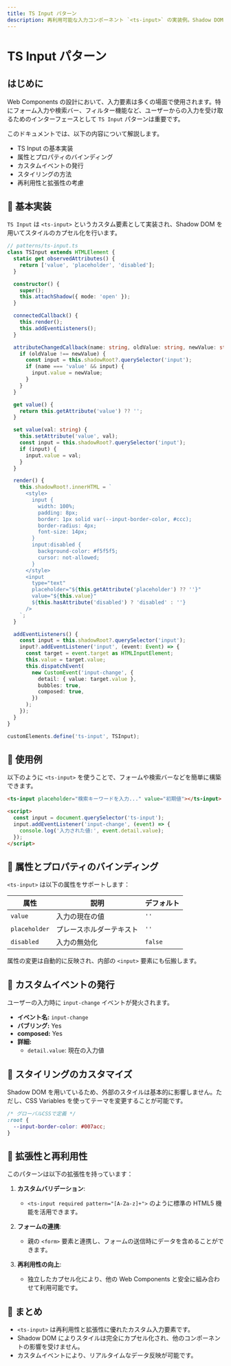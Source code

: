 ```yaml
---
title: TS Input パターン
description: 再利用可能な入力コンポーネント `<ts-input>` の実装例。Shadow DOM によるスタイルカプセル化、value/placeholder/disabled 属性のバインディング、input-change カスタムイベント、CSS Variables によるテーマカスタマイズ、HTML5 バリデーションとの連携を解説します。
---
```


# TS Input パターン

## はじめに
Web Components の設計において、入力要素は多くの場面で使用されます。特にフォーム入力や検索バー、フィルター機能など、ユーザーからの入力を受け取るためのインターフェースとして `TS Input` パターンは重要です。

このドキュメントでは、以下の内容について解説します。

- TS Input の基本実装
- 属性とプロパティのバインディング
- カスタムイベントの発行
- スタイリングの方法
- 再利用性と拡張性の考慮


## 🔹 基本実装
`TS Input` は `<ts-input>` というカスタム要素として実装され、Shadow DOM を用いてスタイルのカプセル化を行います。

```typescript
// patterns/ts-input.ts
class TSInput extends HTMLElement {
  static get observedAttributes() {
    return ['value', 'placeholder', 'disabled'];
  }

  constructor() {
    super();
    this.attachShadow({ mode: 'open' });
  }

  connectedCallback() {
    this.render();
    this.addEventListeners();
  }

  attributeChangedCallback(name: string, oldValue: string, newValue: string) {
    if (oldValue !== newValue) {
      const input = this.shadowRoot?.querySelector('input');
      if (name === 'value' && input) {
        input.value = newValue;
      }
    }
  }

  get value() {
    return this.getAttribute('value') ?? '';
  }

  set value(val: string) {
    this.setAttribute('value', val);
    const input = this.shadowRoot?.querySelector('input');
    if (input) {
      input.value = val;
    }
  }

  render() {
    this.shadowRoot!.innerHTML = `
      <style>
        input {
          width: 100%;
          padding: 8px;
          border: 1px solid var(--input-border-color, #ccc);
          border-radius: 4px;
          font-size: 14px;
        }
        input:disabled {
          background-color: #f5f5f5;
          cursor: not-allowed;
        }
      </style>
      <input 
        type="text"
        placeholder="${this.getAttribute('placeholder') ?? ''}"
        value="${this.value}"
        ${this.hasAttribute('disabled') ? 'disabled' : ''}
      />
    `;
  }

  addEventListeners() {
    const input = this.shadowRoot?.querySelector('input');
    input?.addEventListener('input', (event: Event) => {
      const target = event.target as HTMLInputElement;
      this.value = target.value;
      this.dispatchEvent(
        new CustomEvent('input-change', {
          detail: { value: target.value },
          bubbles: true,
          composed: true,
        })
      );
    });
  }
}

customElements.define('ts-input', TSInput);
```


## 🔹 使用例
以下のように `<ts-input>` を使うことで、フォームや検索バーなどを簡単に構築できます。

```html
<ts-input placeholder="検索キーワードを入力..." value="初期値"></ts-input>

<script>
  const input = document.querySelector('ts-input');
  input.addEventListener('input-change', (event) => {
    console.log('入力された値:', event.detail.value);
  });
</script>
```


## 🔹 属性とプロパティのバインディング
`<ts-input>` は以下の属性をサポートします：

| 属性         | 説明                       | デフォルト |
|--------------|--------------------------|-----------|
| `value`     | 入力の現在の値            | `''`      |
| `placeholder` | プレースホルダーテキスト  | `''`      |
| `disabled`  | 入力の無効化               | `false`   |

属性の変更は自動的に反映され、内部の `<input>` 要素にも伝搬します。


## 🔹 カスタムイベントの発行
ユーザーの入力時に `input-change` イベントが発火されます。

- **イベント名:** `input-change`
- **バブリング:** Yes
- **composed:** Yes
- **詳細:** 
  - `detail.value`: 現在の入力値


## 🔹 スタイリングのカスタマイズ
Shadow DOM を用いているため、外部のスタイルは基本的に影響しません。ただし、CSS Variables を使ってテーマを変更することが可能です。

```css
/* グローバルCSSで定義 */
:root {
  --input-border-color: #007acc;
}
```


## 🔹 拡張性と再利用性
このパターンは以下の拡張性を持っています：

1. **カスタムバリデーション**:
   - `<ts-input required pattern="[A-Za-z]+">` のように標準の HTML5 機能を活用できます。

2. **フォームの連携**:
   - 親の `<form>` 要素と連携し、フォームの送信時にデータを含めることができます。

3. **再利用性の向上**:
   - 独立したカプセル化により、他の Web Components と安全に組み合わせて利用可能です。


## 🔹 まとめ
- `<ts-input>` は再利用性と拡張性に優れたカスタム入力要素です。
- Shadow DOM によりスタイルは完全にカプセル化され、他のコンポーネントの影響を受けません。
- カスタムイベントにより、リアルタイムなデータ反映が可能です。